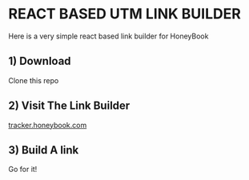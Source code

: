 # REACT BASED UTM LINK BUILDER

Here is a very simple react based link builder for HoneyBook

## 1) Download
Clone this repo

## 2) Visit The Link Builder

[tracker.honeybook.com](tracker.honeybook.com)

## 3) Build A link

Go for it!

